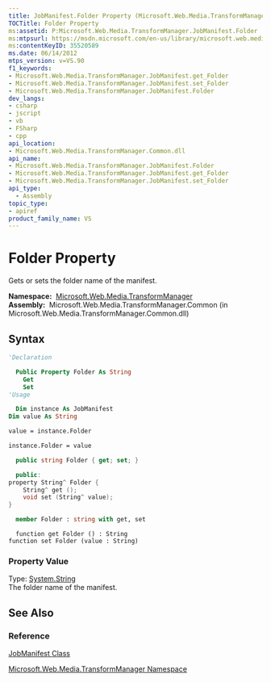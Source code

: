 ```yaml
---
title: JobManifest.Folder Property (Microsoft.Web.Media.TransformManager)
TOCTitle: Folder Property
ms:assetid: P:Microsoft.Web.Media.TransformManager.JobManifest.Folder
ms:mtpsurl: https://msdn.microsoft.com/en-us/library/microsoft.web.media.transformmanager.jobmanifest.folder(v=VS.90)
ms:contentKeyID: 35520589
ms.date: 06/14/2012
mtps_version: v=VS.90
f1_keywords:
- Microsoft.Web.Media.TransformManager.JobManifest.get_Folder
- Microsoft.Web.Media.TransformManager.JobManifest.set_Folder
- Microsoft.Web.Media.TransformManager.JobManifest.Folder
dev_langs:
- csharp
- jscript
- vb
- FSharp
- cpp
api_location:
- Microsoft.Web.Media.TransformManager.Common.dll
api_name:
- Microsoft.Web.Media.TransformManager.JobManifest.Folder
- Microsoft.Web.Media.TransformManager.JobManifest.get_Folder
- Microsoft.Web.Media.TransformManager.JobManifest.set_Folder
api_type:
  - Assembly
topic_type:
- apiref
product_family_name: VS
---
```


# Folder Property

Gets or sets the folder name of the manifest.

**Namespace:**  [Microsoft.Web.Media.TransformManager](microsoft-web-media-transformmanager-namespace.md)  
**Assembly:**  Microsoft.Web.Media.TransformManager.Common (in Microsoft.Web.Media.TransformManager.Common.dll)

## Syntax

```vb
'Declaration

  Public Property Folder As String
    Get
    Set
'Usage

  Dim instance As JobManifest
Dim value As String

value = instance.Folder

instance.Folder = value
```

```csharp
  public string Folder { get; set; }
```

```cpp
  public:
property String^ Folder {
    String^ get ();
    void set (String^ value);
}
```

``` fsharp
  member Folder : string with get, set
```

```jscript
  function get Folder () : String
function set Folder (value : String)
```

### Property Value

Type: [System.String](https://msdn.microsoft.com/library/s1wwdcbf)  
The folder name of the manifest.  

## See Also

### Reference

[JobManifest Class](jobmanifest-class-microsoft-web-media-transformmanager.md)

[Microsoft.Web.Media.TransformManager Namespace](microsoft-web-media-transformmanager-namespace.md)

